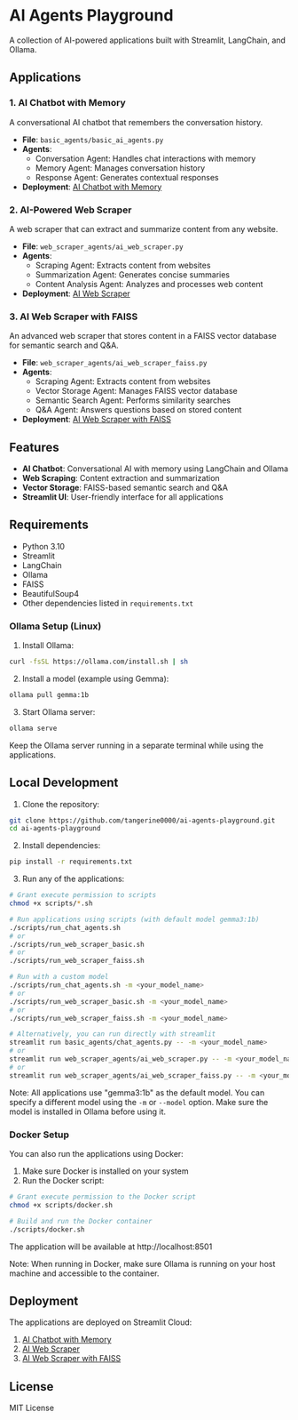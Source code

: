 # AI Agents Playground

A collection of AI-powered applications built with Streamlit, LangChain, and Ollama.

## Applications

### 1. AI Chatbot with Memory
A conversational AI chatbot that remembers the conversation history.
- **File**: `basic_agents/basic_ai_agents.py`
- **Agents**: 
  - Conversation Agent: Handles chat interactions with memory
  - Memory Agent: Manages conversation history
  - Response Agent: Generates contextual responses
- **Deployment**: [AI Chatbot with Memory](https://tan-chatbot-agents.streamlit.app/)

### 2. AI-Powered Web Scraper
A web scraper that can extract and summarize content from any website.
- **File**: `web_scraper_agents/ai_web_scraper.py`
- **Agents**:
  - Scraping Agent: Extracts content from websites
  - Summarization Agent: Generates concise summaries
  - Content Analysis Agent: Analyzes and processes web content
- **Deployment**: [AI Web Scraper](https://tan-summarizer-web-agents.streamlit.app/)

### 3. AI Web Scraper with FAISS
An advanced web scraper that stores content in a FAISS vector database for semantic search and Q&A.
- **File**: `web_scraper_agents/ai_web_scraper_faiss.py`
- **Agents**:
  - Scraping Agent: Extracts content from websites
  - Vector Storage Agent: Manages FAISS vector database
  - Semantic Search Agent: Performs similarity searches
  - Q&A Agent: Answers questions based on stored content
- **Deployment**: [AI Web Scraper with FAISS](https://tan-chatbot-web-scraper-agents.streamlit.app/)

## Features

- **AI Chatbot**: Conversational AI with memory using LangChain and Ollama
- **Web Scraping**: Content extraction and summarization
- **Vector Storage**: FAISS-based semantic search and Q&A
- **Streamlit UI**: User-friendly interface for all applications

## Requirements

- Python 3.10
- Streamlit
- LangChain
- Ollama
- FAISS
- BeautifulSoup4
- Other dependencies listed in `requirements.txt`

### Ollama Setup (Linux)

1. Install Ollama:
```bash
curl -fsSL https://ollama.com/install.sh | sh
```

2. Install a model (example using Gemma):
```bash
ollama pull gemma:1b
```

3. Start Ollama server:
```bash
ollama serve
```

Keep the Ollama server running in a separate terminal while using the applications.

## Local Development

1. Clone the repository:
```bash
git clone https://github.com/tangerine0000/ai-agents-playground.git
cd ai-agents-playground
```

2. Install dependencies:
```bash
pip install -r requirements.txt
```

3. Run any of the applications:
```bash
# Grant execute permission to scripts
chmod +x scripts/*.sh

# Run applications using scripts (with default model gemma3:1b)
./scripts/run_chat_agents.sh
# or
./scripts/run_web_scraper_basic.sh
# or
./scripts/run_web_scraper_faiss.sh

# Run with a custom model
./scripts/run_chat_agents.sh -m <your_model_name>
# or
./scripts/run_web_scraper_basic.sh -m <your_model_name>
# or
./scripts/run_web_scraper_faiss.sh -m <your_model_name>

# Alternatively, you can run directly with streamlit
streamlit run basic_agents/chat_agents.py -- -m <your_model_name>
# or
streamlit run web_scraper_agents/ai_web_scraper.py -- -m <your_model_name>
# or
streamlit run web_scraper_agents/ai_web_scraper_faiss.py -- -m <your_model_name>
```

Note: All applications use "gemma3:1b" as the default model. You can specify a different model using the `-m` or `--model` option. Make sure the model is installed in Ollama before using it.

### Docker Setup

You can also run the applications using Docker:

1. Make sure Docker is installed on your system
2. Run the Docker script:
```bash
# Grant execute permission to the Docker script
chmod +x scripts/docker.sh

# Build and run the Docker container
./scripts/docker.sh
```

The application will be available at http://localhost:8501

Note: When running in Docker, make sure Ollama is running on your host machine and accessible to the container.

## Deployment

The applications are deployed on Streamlit Cloud:
1. [AI Chatbot with Memory](https://tan-chatbot-agents.streamlit.app/)
2. [AI Web Scraper](https://tan-summarizer-web-agents.streamlit.app/)
3. [AI Web Scraper with FAISS](https://tan-chatbot-web-scraper-agents.streamlit.app/)

## License

MIT License